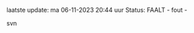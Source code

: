 laatste update: 
ma 06-11-2023 20:44   uur 
Status: FAALT - fout - 
<div class="service R">svn</div>